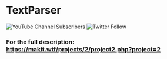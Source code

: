 # TextParser
![YouTube Channel Subscribers](https://img.shields.io/youtube/channel/subscribers/UCV3y9IutIMlvm3e2_8D7LCw?style=for-the-badge)
![Twitter Follow](https://img.shields.io/twitter/follow/MakitOrginal?style=for-the-badge)

### For the full description: https://makit.wtf/projects/2/project2.php?project=2
